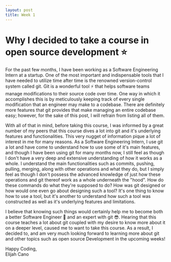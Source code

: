 ```yaml
---
layout: post
title: Week 1
---
```



# Why I decided to take a course in open source development :star:

For the past few months, I have been working as a Software Engineering Intern at a startup. One of the most important and indispensable tools that I have needed to utilize time after time is the renowned version-control system called git. Git is a wonderful tool :zap: that helps software teams manage modifications to their source code over time. One way in which it accomplishes this is by meticulously keeping track of every single modification that an engineer may make to a codebase. There are definitely more features that git provides that make managing an entire codebase easy; however, for the sake of this post, I will refrain from listing all of them. 

With all of that in mind, before taking this course, I was informed by a great number of my peers that this course dives a lot into git and it's underlying features and functionalities. This very nugget of information pique a lot of interest in me for many reasons. As a Software Engineering Intern, I use git a lot and have come to understand how to use some of it's main features, and though I have been using git for many months now, I still feel as though I don't have a very deep and extensive understanding of how it works as a whole. I understand the main functionalities such as commits, pushing, pulling, merging, along with other operations and what they do, but I simply feel as though I don't possess the advanced knowledge of just how these operations and git thereof work as a whole underneath the "hood". How do these commands do what they're supposed to do? How was git designed or how would one even go about designing such a tool? It's one thing to know how to use a tool, but it's another to understand how such a tool was constructed as well as it's underlying features and limitations. 

I believe that knowing such things would certainly help me to become both a better Software Engineer :muscle: and an expert with git :sunglasses:. Hearing that this course teaches a lot about git coupled with my desire to know more about it on a deeper level, caused me to want to take this course. As a result, I decided to, and am very much looking forward to learning more about git and other topics such as open source Development in the upcoming weeks!  

Happy Coding,  
Elijah Cano

